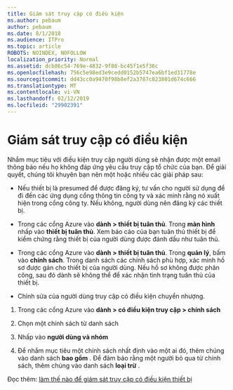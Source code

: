 ```yaml
---
title: Giám sát truy cập có điều kiện
ms.author: pebaum
author: pebaum
ms.date: 8/1/2018
ms.audience: ITPro
ms.topic: article
ROBOTS: NOINDEX, NOFOLLOW
localization_priority: Normal
ms.assetid: dcb86c54-769e-4832-9f88-bc45f1e5f36c
ms.openlocfilehash: 756c5e98ed3e9cedd0152b5747ea6bf1ed31778e
ms.sourcegitcommit: dd43cc0a9470f98b8ef2a3787c823801d674c666
ms.translationtype: MT
ms.contentlocale: vi-VN
ms.lasthandoff: 02/12/2019
ms.locfileid: "29902391"
---
```

# <a name="monitoring-conditional-access"></a>Giám sát truy cập có điều kiện

Nhắm mục tiêu với điều kiện truy cập người dùng sẽ nhận được một email thông báo nếu họ không đáp ứng yêu cầu truy cập tổ chức của bạn. Để giải quyết, chúng tôi khuyên bạn nên một hoặc nhiều các giải pháp sau:
  
- Nếu thiết bị là presumed để được đăng ký, tư vấn cho người sử dụng để đi đến các ứng dụng cổng thông tin công ty và xác minh rằng nó xuất hiện trong cổng công ty. Nếu không, người dùng nên đăng ký các thiết bị.
    
- Trong các cổng Azure vào **dành \> thiết bị tuân thủ**. Trong **màn hình** nhấp vào **thiết bị tuân thủ**. Xem báo cáo của bạn tuân thủ thiết bị để kiểm chứng rằng thiết bị của người dùng được đánh dấu như tuân thủ. 
    
- Trong các cổng Azure vào **dành \> thiết bị tuân thủ**. Trong **quản lý**, bấm vào **chính sách**. Trong danh sách các chính sách phù hợp, xác minh hồ sơ được gán cho thiết bị của người dùng. Nếu hồ sơ không được phân công, sau đó dành sẽ không thể để xác nhận tình trạng tuân thủ của thiết bị. 
    
- Chỉnh sửa của người dùng truy cập có điều kiện chuyển nhượng.
    
1. Trong các cổng Azure vào **dành \> có điều kiện truy cập \> chính sách**
    
2. Chọn một chính sách từ danh sách
    
3. Nhấp vào **người dùng và nhóm**
    
4. Để nhắm mục tiêu một chính sách nhất định vào một ai đó, thêm chúng vào danh sách **bao gồm** . Để đảm bảo rằng một người bỏ qua từ chính sách, thêm chúng vào danh sách **loại trừ** . 
    
Đọc thêm: [làm thế nào để giám sát truy cập có điều kiện thiết bị](https://docs.microsoft.com/intune/conditional-access-exchange-monitor)
  

